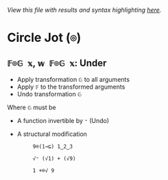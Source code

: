 *View this file with results and syntax highlighting [here](https://mlochbaum.github.io/BQN/help/under.html).*

# Circle Jot (`⌾`)
    
## `𝔽⌾𝔾 𝕩`, `𝕨 𝔽⌾𝔾 𝕩`: Under
    
- Apply transformation `𝔾` to all arguments
- Apply `𝔽` to the transformed arguments
- Undo transformation `𝔾`
    
Where `𝔾` must be 
    
- A function invertible by `⁼` (Undo)
- A structural modification
    
           9⌾(1⊸⊑) 1‿2‿3

           √⁼ (√1) + (√9)

           1 +⌾√ 9

    
